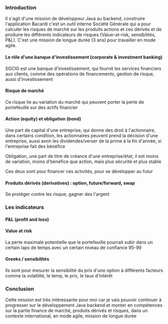 ### Introduction

Il s'agit d'une mission de développeur Java au backend, construire l'application Bacardi c'est un outil interne Société Générale qui a pour calculer les risques de marché sur les produits actions et ces dérivés et de produire les différents indicateurs de risques (Value-at-risk, sensibilités, P&L). C'est une mission de longue durée (3 ans) pour travailler en mode agile. 

#### Le rôle d'une banque d'investissement (corporate & investment banking)

SGCIG est une banque d'investissement, qui fournit les services financiers aux clients, comme des opérations de financements, gestion de risque, aussi d'investissement

#### Risque de marché

Ce risque lie au variation du marché qui peuvent porter la perte de portefeuille sur des actifs financier

#### Action (equity) et obligation (bond)

Une part de capital d'une entreprise, qui donne des droit à l'actionnaire, dans certains condition, les actionnaires peuvent prend la décision d'une entreprise, aussi avoir les dividendes/verser de la prime à la fin d'année, si l'entreprise fait des bénéfice 

Obligation, une part de titre de créance d'une entreprise/état, il est moins de variation, moins d'bénéfice que action, mais plus sécurité et plus stable

Ces deux sont pour financer ces activités, pour se développer au futur

#### Produits dérivés (derivatives) : option, future/forward, swap

Se protéger contre les risque, gagner des l'argent

### Les indicateurs

#### P&L (profit and loss) 

#### Value at risk

La perte maximale potentielle que le portefeuille pourrait subir dans un certain laps de temps avec un certain niveau de confiance 95-99

#### Greeks / sensibilités

Ils sont pour mesurer la sensibilité du prix d'une option à différents facteurs comme la volatilité, le temp, le prix, le taux d'intérêt


### Conclusion
Cette mission est très intéressante pour moi car je vais pouvoir continuer à progresser sur le développement Java backend et monter en compétences sur la partie finance de marché, produits dérivés et risques, dans un contexte international, en mode agile, mission de longue durée